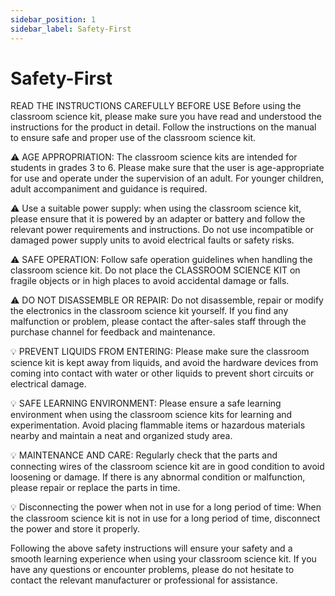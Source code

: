 ```yaml
---
sidebar_position: 1
sidebar_label: Safety-First
---
```


# Safety-First

READ THE INSTRUCTIONS CAREFULLY BEFORE USE Before using the classroom science kit, please make sure you have read and understood the instructions for the product in detail. Follow the instructions on the manual to ensure safe and proper use of the classroom science kit.

⚠ AGE APPROPRIATION: The classroom science kits are intended for students in grades 3 to 6. Please make sure that the user is age-appropriate for use and operate under the supervision of an adult. For younger children, adult accompaniment and guidance is required.

⚠ Use a suitable power supply: when using the classroom science kit, please ensure that it is powered by an adapter or battery and follow the relevant power requirements and instructions. Do not use incompatible or damaged power supply units to avoid electrical faults or safety risks.

⚠ SAFE OPERATION: Follow safe operation guidelines when handling the classroom science kit. Do not place the CLASSROOM SCIENCE KIT on fragile objects or in high places to avoid accidental damage or falls.

⚠ DO NOT DISASSEMBLE OR REPAIR: Do not disassemble, repair or modify the electronics in the classroom science kit yourself. If you find any malfunction or problem, please contact the after-sales staff through the purchase channel for feedback and maintenance.

💡 PREVENT LIQUIDS FROM ENTERING: Please make sure the classroom science kit is kept away from liquids, and avoid the hardware devices from coming into contact with water or other liquids to prevent short circuits or electrical damage.

💡 SAFE LEARNING ENVIRONMENT: Please ensure a safe learning environment when using the classroom science kits for learning and experimentation. Avoid placing flammable items or hazardous materials nearby and maintain a neat and organized study area.

💡 MAINTENANCE AND CARE: Regularly check that the parts and connecting wires of the classroom science kit are in good condition to avoid loosening or damage. If there is any abnormal condition or malfunction, please repair or replace the parts in time.

💡 Disconnecting the power when not in use for a long period of time: When the classroom science kit is not in use for a long period of time, disconnect the power and store it properly.

Following the above safety instructions will ensure your safety and a smooth learning experience when using your classroom science kit. If you have any questions or encounter problems, please do not hesitate to contact the relevant manufacturer or professional for assistance.

